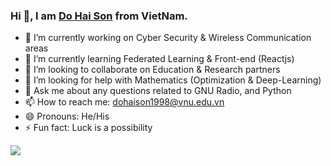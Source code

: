 ### Hi 👋, I am [Do Hai Son](https://dohaison.github.io/) from VietNam.


- 🔭 I’m currently working on Cyber Security & Wireless Communication areas
- 🌱 I’m currently learning Federated Learning & Front-end (Reactjs)
- 👯 I’m looking to collaborate on Education & Research partners
- 🤔 I’m looking for help with Mathematics (Optimization & Deep-Learning)
- 💬 Ask me about any questions related to GNU Radio, and Python
- 📫 How to reach me: [dohaison1998@vnu.edu.vn](mailto:dohaison1998@vnu.edu.vn)
- 😄 Pronouns: He/His
- ⚡ Fun fact: Luck is a possibility

<img src="https://github-readme-stats.vercel.app/api?username=dohaison&&show_icons=true&title_color=ffffff&icon_color=bb2acf&text_color=daf7dc&bg_color=151515">
